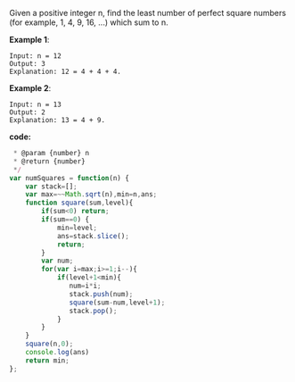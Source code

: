 Given a positive integer n, find the least number of perfect square numbers (for example, 1, 4, 9, 16, ...) which sum to n.

**Example 1**:
```
Input: n = 12
Output: 3 
Explanation: 12 = 4 + 4 + 4.
```

**Example 2**:
```
Input: n = 13
Output: 2
Explanation: 13 = 4 + 9.
```

**code:**

```js
 * @param {number} n
 * @return {number}
 */
var numSquares = function(n) {
    var stack=[];
    var max=~~Math.sqrt(n),min=n,ans;
    function square(sum,level){
        if(sum<0) return;
        if(sum==0) {
            min=level;
            ans=stack.slice();
            return;
        }
        var num;
        for(var i=max;i>=1;i--){
            if(level+1<min){
               num=i*i;
               stack.push(num);
               square(sum-num,level+1);
               stack.pop();
            }
        }
    }
    square(n,0);
    console.log(ans)
    return min;
};

```
